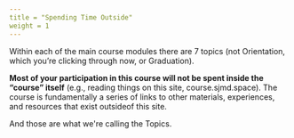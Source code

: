 ```yaml
---
title = "Spending Time Outside"
weight = 1
---
```


Within each of the main course modules there are 7 topics (not Orientation, which you’re clicking through now, or Graduation).

**Most of your participation in this course will not be spent inside the “course” itself** (e.g., reading things on this site, course.sjmd.space). The course is fundamentally a series of links to other materials, experiences, and resources that exist outsideof this site. 

And those are what we're calling the Topics.
